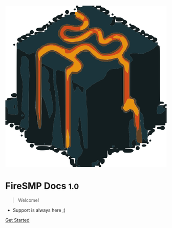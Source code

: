![logo](_media/image2vector.svg)

# FireSMP Docs <small>1.0</small>

> Welcome!

- Support is always here ;)

[Get Started](#homepage)

